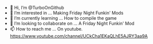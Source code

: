 - 👋 Hi, I’m @TurboOnGithub
- 👀 I’m interested in ... Making Friday Night Funkin' Mods
- 🌱 I’m currently learning ... How to compile the game
- 💞️ I’m looking to collaborate on ... A Friday Night Funkin' Mod
- 📫 How to reach me ... On youtube. https://www.youtube.com/channel/UCkCha1EKaQLhE5AJRY3aa9A

<!---
TurboOnGithub/TurboOnGithub is a ✨ special ✨ repository because its `README.md` (this file) appears on your GitHub profile.
You can click the Preview link to take a look at your changes.
--->
